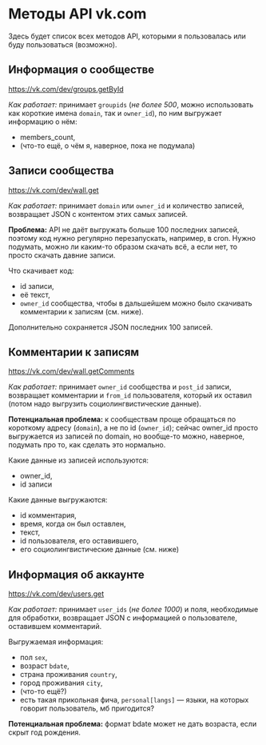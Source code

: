 # Методы API vk.com
Здесь будет список всех методов API, которыми я пользовалась или буду пользоваться (возможно).

## Информация о сообществе
https://vk.com/dev/groups.getById

_Как работает:_ принимает `groupids` (_не более 500_, можно использовать как короткие имена `domain`, так и `owner_id`), по ним выгружает информацию о нём:
* members_count,
* (что-то ещё, о чём я, наверное, пока не подумала)


## Записи сообщества
https://vk.com/dev/wall.get

_Как работает:_ принимает `domain` или `owner_id` и количество записей, возвращает JSON с контентом этих самых записей.

__Проблема:__ API не даёт выгружать больше 100 последних записей, поэтому код нужно регулярно перезапускать, например, в cron. Нужно подумать, можно ли каким-то образом скачать всё, а если нет, то просто скачать давние записи.

Что скачивает код:
* id записи,
* её текст,
* `owner_id` сообщества, чтобы в дальшейшем можно было скачивать комментарии к записям (см. ниже).

Дополнительно сохраняется JSON последних 100 записей.

## Комментарии к записям
https://vk.com/dev/wall.getComments

_Как работает:_ принимает `owner_id` сообщества и `post_id` записи, возвращает комментарии и `from_id` пользователя, который их оставил (потом надо выгрузить социолингвистические данные).

__Потенциальная проблема:__ к сообществам проще обращаться по короткому адресу (`domain`), а не по id (`owner_id`); сейчас owner_id просто выгружается из записей по domain, но вообще-то можно, наверное, подумать про то, как сделать это нормально.

Какие данные из записей используются:
* owner_id,
* id записи

Какие данные выгружаются:
* id комментария,
* время, когда он был оставлен,
* текст,
* id пользователя, его оставившего,
* его социолингвистические данные (см. ниже)

## Информация об аккаунте
https://vk.com/dev/users.get

_Как работает:_ принимает `user_ids` (_не более 1000_) и поля, необходимые для обработки, возвращает JSON с информацией о пользователе, оставившем комментарий.

Выгружаемая информация:
* пол `sex`,
* возраст `bdate`,
* страна проживания `country`,
* город проживания `city`,
* (что-то ещё?)
* есть такая прикольная фича, `personal[langs]` — языки, на которых говорит пользователь, мб пригодится?

__Потенциальная проблема:__ формат bdate может не дать возраста, если скрыт год рождения.

